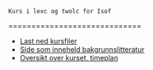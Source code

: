 	Kurs i lexc og twolc for Isof
=============================


* [Last ned kursfiler](https://gtsvn.uit.no/langtech/trunk/courses/lexctwolc/download)
* [Side som inneheld bakgrunnslitteratur](https://giellalt.github.io/)
* [Oversikt over kurset, timeplan](timeplan.md)
